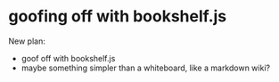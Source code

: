 # goofing off with bookshelf.js

New plan:

* goof off with bookshelf.js
* maybe something simpler than a whiteboard, like a markdown wiki?
